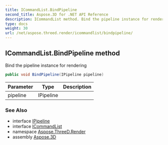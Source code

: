 ```yaml
---
title: ICommandList.BindPipeline
second_title: Aspose.3D for .NET API Reference
description: ICommandList method. Bind the pipeline instance for rendering
type: docs
weight: 30
url: /net/aspose.threed.render/icommandlist/bindpipeline/
---
```

## ICommandList.BindPipeline method

Bind the pipeline instance for rendering

```csharp
public void BindPipeline(IPipeline pipeline)
```

| Parameter | Type | Description |
| --- | --- | --- |
| pipeline | IPipeline |  |

### See Also

* interface [IPipeline](../../ipipeline/)
* interface [ICommandList](../)
* namespace [Aspose.ThreeD.Render](../../icommandlist/)
* assembly [Aspose.3D](../../../)


